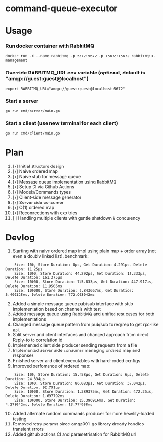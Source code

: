 # command-queue-executor

# Usage

### Run docker container with RabbitMQ
```
docker run -d --name rabbitmq -p 5672:5672 -p 15672:15672 rabbitmq:3-management
```

### Override RABBITMQ_URL env variable (optional, default is "amqp://guest:guest@localhost")
```
export RABBITMQ_URL="amqp://guest:guest@localhost:5672"
```

### Start a server
```
go run cmd/server/main.go
```

### Start a client (use new terminal for each client)
```
go run cmd/client/main.go
```

# Plan 

1. [x] Initial structure design
2. [x] Naive ordered map
3. [x] Naive stub for message queue
4. [x] Message queue implementation using RabbitMQ
5. [x] Setup CI via Github Actions
6. [x] Models/Commands types
7. [x] Client-side message generator
8. [x] Server side consumer
9. [x] O(1) ordered map
10. [x] Reconnections with exp tries
11. [ ] Handling multiple clients with gentle shutdown & concurency

# Devlog

1. Starting with naive ordered map impl using plain map + order array (not even a doubly linked list), benchmark:
```
    Size: 100, Store Duration: 8µs, Get Duration: 4.291µs, Delete Duration: 11.25µs
    Size: 1000, Store Duration: 44.292µs, Get Duration: 12.333µs, Delete Duration: 161.375µs
    Size: 10000, Store Duration: 745.833µs, Get Duration: 447.917µs, Delete Duration: 11.9505ms
    Size: 100000, Store Duration: 6.843667ms, Get Duration: 3.400125ms, Delete Duration: 772.933042ms
```
2. Added a simple message queue pub/sub interface with stub implementation based on channels with test
3. Added message queue using RabbitMQ and unified test cases for both implementations
4. Changed message queue pattern from pub/sub to req/rep to get rpc-like api.
5. Split server and client interfaces and changed approach from direct Reply-to to correlation id
6. Implemented client side producer sending requests from a file
7. Implemented server side consumer managing ordered map and responses
8. Finished server and client executables with hard-coded configs
9. Improved perfomance of ordered map:
```
    Size: 100, Store Duration: 15.458µs, Get Duration: 6µs, Delete Duration: 24.334µs
    Size: 1000, Store Duration: 86.083µs, Get Duration: 35.042µs, Delete Duration: 92.791µs
    Size: 10000, Store Duration: 1.389375ms, Get Duration: 472.25µs, Delete Duration: 1.697792ms
    Size: 100000, Store Duration: 15.396916ms, Get Duration: 4.278042ms, Delete Duration: 13.774958ms
```
10. Added alternate random commands producer for more heavlily-loaded testing
11. Removed retry params since amqp091-go library already handles transient errors
12. Added github actions CI and parametrisation for RabbitMQ url
